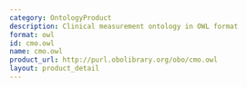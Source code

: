 ```yaml
---
category: OntologyProduct
description: Clinical measurement ontology in OWL format
format: owl
id: cmo.owl
name: cmo.owl
product_url: http://purl.obolibrary.org/obo/cmo.owl
layout: product_detail
---
```

